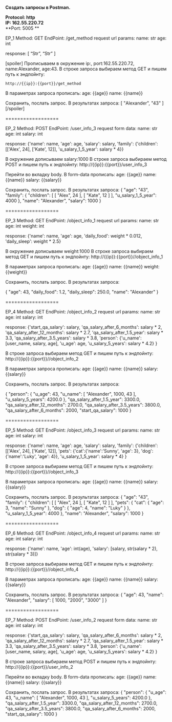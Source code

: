 **Создать запросы в Postman.**  
  
**Protocol: http**  
**IP: 162.55.220.72**  
**Port: 5005  **

EP_1
Method: GET
EndPoint: /get_method
request url params: 
 name: str
 age: int

response: 
[
    “Str”,
    “Str”
]

[spoiler]
Прописываем в окружение ip:, port:162.55.220.72, name:Alexander, age:43.
В строке запроса выбираем метод GET и пишем путь к эндпойнту:
```
http://{{ip}}:{{port}}/get_method
```
  
  
В параметрах запроса прописать:
age: {{age}}
name: {{name}}

Сохранить, послать запрос.
В результатах запроса:
[
    "Alexander",
    "43"
]
[/spoiler]


==================

EP_2
Method: POST
EndPoint: /user_info_3
request form data: 
 name: str
 age: int
 salary: int

response: 
{'name': name,
          'age': age,
          'salary': salary,
          'family': {'children': [['Alex', 24], ['Kate', 12]],
                     'u_salary_1_5_year': salary * 4}}


В окружение дописываем salary:1000
В строке запроса выбираем метод POST и пишем путь к эндпойнту:
http://{{ip}}:{{port}}/user_info_3

Перейти во вкладку body.
В form-data прописать:
age: {{age}}
name: {{name}}
salary: {{salary}}

Сохранить, послать запрос.
В результатах запроса:
{
    "age": "43",
    "family": {
        "children": [
            [
                "Alex",
                24
            ],
            [
                "Kate",
                12
            ]
        ],
        "u_salary_1_5_year": 4000
    },
    "name": "Alexander",
    "salary": 1000
}

==================

EP_3
Method: GET
EndPoint: /object_info_1
request url params: 
 name: str
 age: int
 weight: int

response: 
{'name': name,
          'age': age,
          'daily_food': weight * 0.012,
          'daily_sleep': weight * 2.5}


В окружение дописываем weight:1000
В строке запроса выбираем метод GET и пишем путь к эндпойнту:
http://{{ip}}:{{port}}//object_info_1

В параметрах запроса прописать:
age: {{age}}
name: {{name}}
weight: {{weight}}

Сохранить, послать запрос.
В результатах запроса:

{
    "age": 43,
    "daily_food": 1.2,
    "daily_sleep": 250.0,
    "name": "Alexander"
}


==================

EP_4
Method: GET
EndPoint: /object_info_2
request url params: 
 name: str
 age: int
 salary: int

response: 
{'start_qa_salary': salary,
          'qa_salary_after_6_months': salary * 2,
          'qa_salary_after_12_months': salary * 2.7,
          'qa_salary_after_1.5_year': salary * 3.3,
          'qa_salary_after_3.5_years': salary * 3.8,
          'person': {'u_name': [user_name, salary, age],
                     'u_age': age,
                     'u_salary_5_years': salary * 4.2}
          }


В строке запроса выбираем метод GET и пишем путь к эндпойнту:
http://{{ip}}:{{port}}//object_info_2

В параметрах запроса прописать:
age: {{age}}
name: {{name}}
salary: {{salary}}

Сохранить, послать запрос.
В результатах запроса:

{
    "person": {
        "u_age": 43,
        "u_name": [
            "Alexander",
            1000,
            43
        ],
        "u_salary_5_years": 4200.0
    },
    "qa_salary_after_1.5_year": 3300.0,
    "qa_salary_after_12_months": 2700.0,
    "qa_salary_after_3.5_years": 3800.0,
    "qa_salary_after_6_months": 2000,
    "start_qa_salary": 1000
}


==================

EP_5
Method: GET
EndPoint: /object_info_3
request url params: 
 name: str
 age: int
 salary: int

response: 
{'name': name,
          'age': age,
          'salary': salary,
          'family': {'children': [['Alex', 24], ['Kate', 12]],
                     'pets': {'cat':{'name':'Sunny',
                                     'age': 3},
                              'dog':{'name':'Luky',
                                     'age': 4}},
                     'u_salary_1_5_year': salary * 4}
          }


В строке запроса выбираем метод GET и пишем путь к эндпойнту:
http://{{ip}}:{{port}}//object_info_3

В параметрах запроса прописать:
age: {{age}}
name: {{name}}
salary: {{salary}}

Сохранить, послать запрос.
В результатах запроса:
{
    "age": "43",
    "family": {
        "children": [
            [
                "Alex",
                24
            ],
            [
                "Kate",
                12
            ]
        ],
        "pets": {
            "cat": {
                "age": 3,
                "name": "Sunny"
            },
            "dog": {
                "age": 4,
                "name": "Luky"
            }
        },
        "u_salary_1_5_year": 4000
    },
    "name": "Alexander",
    "salary": 1000
}

==================

EP_6
Method: GET
EndPoint: /object_info_4
request url params: 
 name: str
 age: int
 salary: int

response: 
{'name': name,
          'age': int(age),
          'salary': [salary, str(salary * 2), str(salary * 3)]}


В строке запроса выбираем метод GET и пишем путь к эндпойнту:
http://{{ip}}:{{port}}//object_info_4

В параметрах запроса прописать:
age: {{age}}
name: {{name}}
salary: {{salary}}

Сохранить, послать запрос.
В результатах запроса:
{
    "age": 43,
    "name": "Alexander",
    "salary": [
        1000,
        "2000",
        "3000"
    ]
}


==================

EP_7
Method: POST
EndPoint: /user_info_2
request form data: 
 name: str
 age: int
 salary: int

response: 
{'start_qa_salary': salary,
          'qa_salary_after_6_months': salary * 2,
          'qa_salary_after_12_months': salary * 2.7,
          'qa_salary_after_1.5_year': salary * 3.3,
          'qa_salary_after_3.5_years': salary * 3.8,
          'person': {'u_name': [user_name, salary, age],
                     'u_age': age,
                     'u_salary_5_years': salary * 4.2}
          }

В строке запроса выбираем метод POST и пишем путь к эндпойнту:
http://{{ip}}:{{port}}/user_info_2

Перейти во вкладку body.
В form-data прописать:
age: {{age}}
name: {{name}}
salary: {{salary}}

Сохранить, послать запрос.
В результатах запроса:
{
    "person": {
        "u_age": 43,
        "u_name": [
            "Alexander",
            1000,
            43
        ],
        "u_salary_5_years": 4200.0
    },
    "qa_salary_after_1.5_year": 3300.0,
    "qa_salary_after_12_months": 2700.0,
    "qa_salary_after_3.5_years": 3800.0,
    "qa_salary_after_6_months": 2000,
    "start_qa_salary": 1000
}

